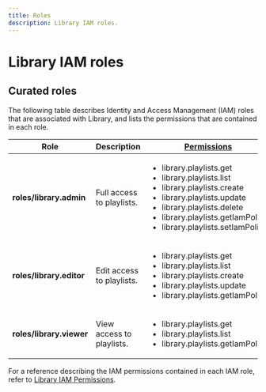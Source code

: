```yaml
---
title: Roles
description: Library IAM roles.
---
```


# Library IAM roles

## Curated roles

The following table describes Identity and Access Management (IAM) roles that are associated with Library, and lists the permissions that are contained in each role.

| Role | Description | [Permissions](/library/docs/reference/iam/permissions) |
| --- | --- | --- |
| **roles/library.admin** | Full access to playlists. | <ul><li>library.playlists.get</li><li>library.playlists.list</li><li>library.playlists.create</li><li>library.playlists.update</li><li>library.playlists.delete</li><li>library.playlists.getIamPolicy</li><li>library.playlists.setIamPolicy</li></ul> |
| **roles/library.editor** | Edit access to playlists. | <ul><li>library.playlists.get</li><li>library.playlists.list</li><li>library.playlists.create</li><li>library.playlists.update</li><li>library.playlists.getIamPolicy</li></ul> |
| **roles/library.viewer** | View access to playlists. | <ul><li>library.playlists.get</li><li>library.playlists.list</li><li>library.playlists.getIamPolicy</li></ul> |

For a reference describing the IAM permissions contained in each IAM role, refer to [Library IAM Permissions](/library/docs/reference/iam/permissions).

